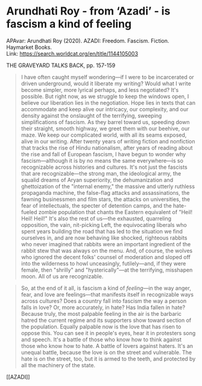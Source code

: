 # Arundhati Roy - from ‘Azadi’ - is fascism a kind of feeling

APAvar: Arundhati Roy (2020). AZADI: Freedom. Fascism. Fiction. Haymarket Books.  
Link: <https://search.worldcat.org/en/title/1144105003>  

THE GRAVEYARD TALKS BACK, pp. 157-159

> I have often caught myself wondering—if I were to be incarcerated or driven underground, would it liberate my writing? Would what I write become simpler, more lyrical perhaps, and less negotiated? It's possible. But right now, as we struggle to keep the windows open, I believe our liberation lies in the negotiation. Hope lies in texts that can accommodate and keep alive our intricacy, our complexity, and our density against the onslaught of the terrifying, sweeping simplifications of fascism. As they barrel toward us, speeding down their straight, smooth highway, we greet them with our beehive, our maze. We keep our complicated world, with all its seams exposed, alive in our writing. After twenty years of writing fiction and nonfiction that tracks the rise of Hindu nationalism, after years of reading about the rise and fall of European fascism, I have begun to wonder why fascism—although it is by no means the same everywhere—is so recognizable across histories and cultures. It's not just the fascists that are recognizable—the strong man, the ideological army, the squalid dreams of Aryan superiority, the dehumanization and ghettoization of the "internal enemy," the massive and utterly ruthless propaganda machine, the false-flag attacks and assassinations, the fawning businessmen and film stars, the attacks on universities, the fear of intellectuals, the specter of detention camps, and the hate-fueled zombie population that chants the Eastern equivalent of "Heil! Heil! Heil!" It's also the rest of us—the exhausted, quarreling opposition, the vain, nit-picking Left, the equivocating liberals who spent years building the road that has led to the situation we find ourselves in, and are now behaving like shocked, righteous rabbits who never imagined that rabbits were an important ingredient of the rabbit stew that was always on the menu. And, of course, the wolves who ignored the decent folks' counsel of moderation and sloped off into the wilderness to howl unceasingly, futilely—and, if they were female, then "shrilly" and "hysterically"—at the terrifying, misshapen moon. All of us are recognizable.

> So, at the end of it all, is fascism a kind of *feeling*—in the way anger, fear, and love are feelings—that manifests itself in recognizable ways across cultures? Does a country fall into fascism the way a person falls in love? Or, more accurately, in hate? Has India fallen in hate? Because truly, the most palpable feeling in the air is the barbaric hatred the current regime and its supporters show toward section of the population. Equally palpable now is the love that has risen to oppose this. You can see it in people's eyes, hear it in protesters song and speech. It's a battle of those who know how to think against those who know how to hate. A battle of lovers against haters. It's an unequal battle, because the love is on the street and vulnerable. The hate is on the street, too, but it is armed to the teeth, and protected by all the machinery of the state.

[[AZADI]]

